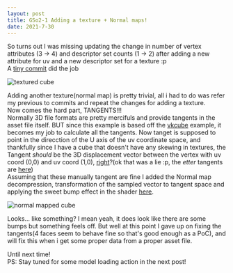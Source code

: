 ```yaml
---
layout: post
title: GSo2-1 Adding a texture + Normal maps!
date: 2021-7-30
---
```


So turns out I was missing updating the change in number of vertex attributes (3 -> 4) and descriptor set counts (1 -> 2) after adding a new attribute for uv and a new descriptor set for a texture :p  
A [tiny commit](https://gitlab.freedesktop.org/sin3point14/gulkan/-/commit/629f2c49be0a9013851060b32ac20085e741fed0) did the job

![textured cube](https://media.discordapp.net/attachments/818922990715797515/856678859440914452/unknown.png) 

Adding another texture(normal map) is pretty trivial, all i had to do was refer my previous to commits and repeat the changes for adding a texture.  
Now comes the hard part, TANGENTS!!!  
Normally 3D file formats are pretty mercifuls and provide tangents in the asset file itself. BUT since this example is based off the [vkcube](https://github.com/krh/vkcube) example, it becomes my job to calculate all the tangents.
Now tanget is supposed to point in the direcction of the U axis of the uv coordinate space, and thankfully since I have a cube that doesn't have any skewing in textures, the Tangent _should_ be the 3D displacement vector between the vertex with uv coord (0,0) and uv coord (1,0), [right](https://gitlab.freedesktop.org/sin3point14/gulkan/-/commit/fcd46649df576cfbc909ac147569694ae66ae104#b95593e7f6deb44a78a39fe2101db6c1472e4800)?(ok that was a lie :p, the _etter_ tangents are [here](https://gitlab.freedesktop.org/sin3point14/gulkan/-/commit/b89d6a3f335b5e403ebb6f8399ba2c22a9838d42#b95593e7f6deb44a78a39fe2101db6c1472e4800_166_166))  
Assuming that these manually tangent are fine I added the Normal map decompression, transformation of the sampled vector to tangent space and applying the sweet bump effect in the shader [here](https://gitlab.freedesktop.org/sin3point14/gulkan/-/commit/b89d6a3f335b5e403ebb6f8399ba2c22a9838d42#b3f71ab9242383910df954a1ed7602e8c163c031).

![normal mapped cube](https://media.discordapp.net/attachments/818922990715797515/863045554740789248/unknown.png)  

Looks... like something?
I mean yeah, it does look like there are some bumps but something feels off. But well at this point I gave up on fixing the tangents(4 faces seem to behave fine so that's good enough as a PoC), and will fix this when i get some proper data from a proper asset file.  

Until next time!  
PS: Stay tuned for some model loading action in the next post!
